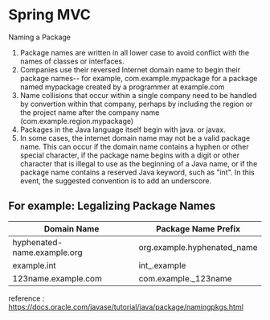 Spring MVC
============
Naming a Package  
1. Package names are written in all lower case to avoid conflict with the names of classes or interfaces.  
2. Companies use their reversed Internet domain name to begin their package names-- for example, com.example.mypackage
 for a package named mypackage created by a programmer at example.com  
3. Name collisions that occur within a single company need to be handled by convertion within that company, perhaps by including the region or the project name after the company
 name (com.example.region.mypackage)  
4. Packages in the Java language itself begin with java. or javax.  
5. In some cases, the internet domain name may not be a valid package name. This can occur if the domain name contains a hyphen or other special character, if the package name
 begins with a digit or other character that is illegal to use as the beginning of a Java name, or if the package name contains a reserved Java keyword, such as "int". In this
 event, the suggested convention is to add an underscore.  

For example:
Legalizing Package Names
-------------------------------

|Domain Name|Package Name Prefix|
|---------------|--------------------------------|
|hyphenated-name.example.org  |     org.example.hyphenated_name  |
|example.int              | int_.example|
|123name.example.com       |    com.example._123name|  

reference : https://docs.oracle.com/javase/tutorial/java/package/namingpkgs.html

